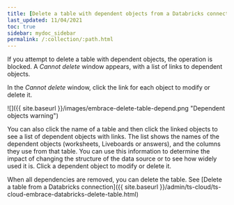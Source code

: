 ```yaml
---
title: [Delete a table with dependent objects from a Databricks connection]
last_updated: 11/04/2021
toc: true
sidebar: mydoc_sidebar
permalink: /:collection/:path.html
---
```


If you attempt to delete a table with dependent objects, the operation is blocked. A *Cannot delete* window appears, with a list of links to dependent objects.

In the *Cannot delete* window, click the link for each object to modify or delete it.

![]({{ site.baseurl }}/images/embrace-delete-table-depend.png "Dependent objects warning")

You can also click the name of a table and then click the linked objects to see a list of dependent objects with links. The list shows the names of the dependent objects (worksheets, Liveboards or answers), and the columns they use from that table. You can use this information to determine the impact of changing the structure of the data source or to see how widely used it is. Click a dependent object to modify or delete it.

When all dependencies are removed, you can delete the table. See [Delete a table from a Databricks connection]({{ site.baseurl }}/admin/ts-cloud/ts-cloud-embrace-databricks-delete-table.html)
